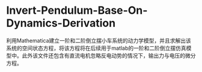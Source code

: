 # Invert-Pendulum-Base-On-Dynamics-Derivation
利用Mathematica建立一阶和二阶倒立摆小车系统的动力学模型，并且求解出该系统的空间状态方程，将该方程将在后续用于matlab的一阶和二阶倒立摆仿真模型中。此外该文件还包含有直流电机忽略反电动势的情况下，输出力与电压的微分方程。
